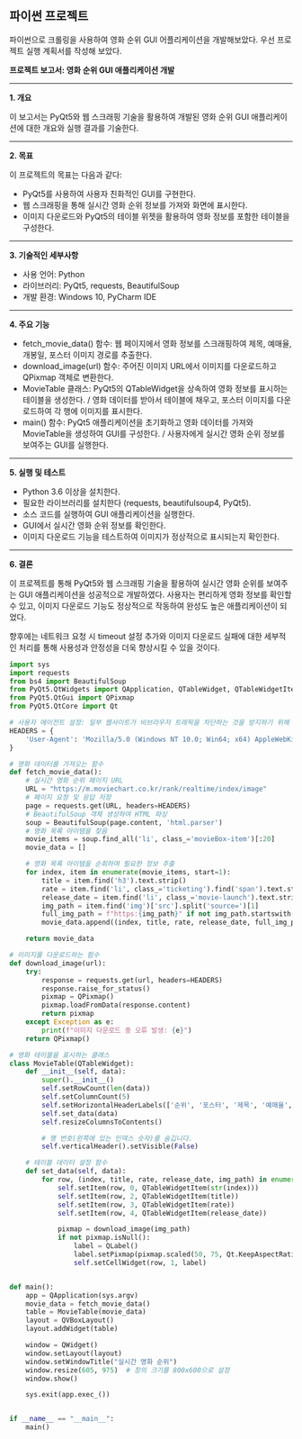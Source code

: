 ## 파이썬 프로젝트

파이썬으로 크롤링을 사용하여 영화 순위 GUI 어플리케이션을 개발해보았다. 우선 프로젝트 실행 계획서를 작성해 보았다.

**프로젝트 보고서: 영화 순위 GUI 애플리케이션 개발**

---

**1. 개요**

이 보고서는 PyQt5와 웹 스크래핑 기술을 활용하여 개발된 영화 순위 GUI 애플리케이션에 대한 개요와 실행 결과를 기술한다.

---

**2. 목표**

이 프로젝트의 목표는 다음과 같다:

- PyQt5를 사용하여 사용자 친화적인 GUI를 구현한다.
- 웹 스크래핑을 통해 실시간 영화 순위 정보를 가져와 화면에 표시한다.
- 이미지 다운로드와 PyQt5의 테이블 위젯을 활용하여 영화 정보를 포함한 테이블을 구성한다.

---

**3. 기술적인 세부사항**

- 사용 언어: Python
- 라이브러리: PyQt5, requests, BeautifulSoup
- 개발 환경: Windows 10, PyCharm IDE

---

**4. 주요 기능**
- fetch_movie_data() 함수: 웹 페이지에서 영화 정보를 스크래핑하여 제목, 예매율, 개봉일, 포스터 이미지 경로를 추출한다.
- download_image(url) 함수: 주어진 이미지 URL에서 이미지를 다운로드하고 QPixmap 객체로 변환한다.
- MovieTable 클래스: PyQt5의 QTableWidget을 상속하여 영화 정보를 표시하는 테이블을 생성한다. / 영화 데이터를 받아서 테이블에 채우고, 포스터 이미지를 다운로드하여 각 행에 이미지를 표시한다.
- main() 함수: PyQt5 애플리케이션을 초기화하고 영화 데이터를 가져와 MovieTable을 생성하여 GUI를 구성한다. / 사용자에게 실시간 영화 순위 정보를 보여주는 GUI를 실행한다.

---

**5. 실행 및 테스트**

- Python 3.6 이상을 설치한다.
- 필요한 라이브러리를 설치한다 (requests, beautifulsoup4, PyQt5).
- 소스 코드를 실행하여 GUI 애플리케이션을 실행한다.
- GUI에서 실시간 영화 순위 정보를 확인한다.
- 이미지 다운로드 기능을 테스트하여 이미지가 정상적으로 표시되는지 확인한다.

---

**6. 결론**

이 프로젝트를 통해 PyQt5와 웹 스크래핑 기술을 활용하여 실시간 영화 순위를 보여주는 GUI 애플리케이션을 성공적으로 개발하였다. 사용자는 편리하게 영화 정보를 확인할 수 있고, 이미지 다운로드 기능도 정상적으로 작동하여 완성도 높은 애플리케이션이 되었다.

향후에는 네트워크 요청 시 timeout 설정 추가와 이미지 다운로드 실패에 대한 세부적인 처리를 통해 사용성과 안정성을 더욱 향상시킬 수 있을 것이다.

```Python
import sys
import requests
from bs4 import BeautifulSoup
from PyQt5.QtWidgets import QApplication, QTableWidget, QTableWidgetItem, QLabel, QVBoxLayout, QWidget
from PyQt5.QtGui import QPixmap
from PyQt5.QtCore import Qt

# 사용자 에이전트 설정: 일부 웹사이트가 비브라우저 트래픽을 차단하는 것을 방지하기 위해
HEADERS = {
    'User-Agent': 'Mozilla/5.0 (Windows NT 10.0; Win64; x64) AppleWebKit/537.36 (KHTML, like Gecko) Chrome/58.0.3029.110 Safari/537.3'
}

# 영화 데이터를 가져오는 함수
def fetch_movie_data():
    # 실시간 영화 순위 페이지 URL
    URL = "https://m.moviechart.co.kr/rank/realtime/index/image"
    # 페이지 요청 및 응답 저장
    page = requests.get(URL, headers=HEADERS)
    # BeautifulSoup 객체 생성하여 HTML 파싱
    soup = BeautifulSoup(page.content, 'html.parser')
    # 영화 목록 아이템을 찾음
    movie_items = soup.find_all('li', class_='movieBox-item')[:20]
    movie_data = []

    # 영화 목록 아이템을 순회하며 필요한 정보 추출
    for index, item in enumerate(movie_items, start=1):
        title = item.find('h3').text.strip()
        rate = item.find('li', class_='ticketing').find('span').text.strip()
        release_date = item.find('li', class_='movie-launch').text.strip().replace('개봉일 ', '')
        img_path = item.find('img')['src'].split('source=')[1]
        full_img_path = f"https:{img_path}" if not img_path.startswith('http') else img_path
        movie_data.append((index, title, rate, release_date, full_img_path))

    return movie_data

# 이미지를 다운로드하는 함수
def download_image(url):
    try:
        response = requests.get(url, headers=HEADERS)
        response.raise_for_status()
        pixmap = QPixmap()
        pixmap.loadFromData(response.content)
        return pixmap
    except Exception as e:
        print(f"이미지 다운로드 중 오류 발생: {e}")
    return QPixmap()

# 영화 테이블을 표시하는 클래스
class MovieTable(QTableWidget):
    def __init__(self, data):
        super().__init__()
        self.setRowCount(len(data))
        self.setColumnCount(5)
        self.setHorizontalHeaderLabels(['순위', '포스터', '제목', '예매율', '개봉일'])
        self.set_data(data)
        self.resizeColumnsToContents()

        # 행 번호(왼쪽에 있는 인덱스 숫자)를 숨깁니다.
        self.verticalHeader().setVisible(False)

    # 테이블 데이터 설정 함수
    def set_data(self, data):
        for row, (index, title, rate, release_date, img_path) in enumerate(data):
            self.setItem(row, 0, QTableWidgetItem(str(index)))
            self.setItem(row, 2, QTableWidgetItem(title))
            self.setItem(row, 3, QTableWidgetItem(rate))
            self.setItem(row, 4, QTableWidgetItem(release_date))

            pixmap = download_image(img_path)
            if not pixmap.isNull():
                label = QLabel()
                label.setPixmap(pixmap.scaled(50, 75, Qt.KeepAspectRatio))
                self.setCellWidget(row, 1, label)


def main():
    app = QApplication(sys.argv)
    movie_data = fetch_movie_data()
    table = MovieTable(movie_data)
    layout = QVBoxLayout()
    layout.addWidget(table)

    window = QWidget()
    window.setLayout(layout)
    window.setWindowTitle("실시간 영화 순위")
    window.resize(605, 975)  # 창의 크기를 800x600으로 설정
    window.show()

    sys.exit(app.exec_())


if __name__ == "__main__":
    main()
```
